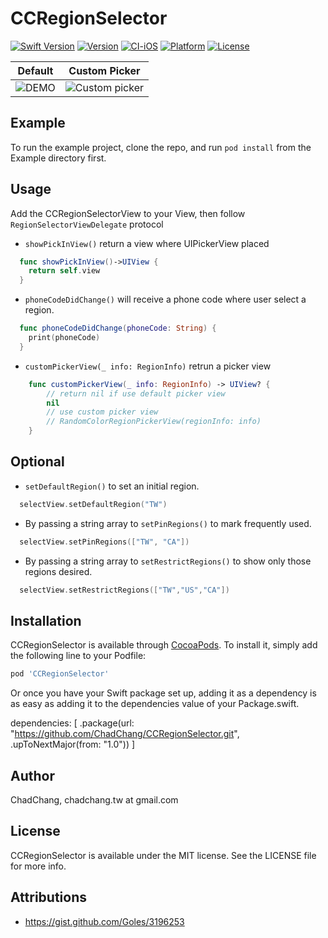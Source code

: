 # CCRegionSelector
[![Swift Version](https://img.shields.io/badge/swift-5.0-orange.svg)]()
[![Version](https://img.shields.io/cocoapods/v/CCRegionSelector.svg?style=flat)](https://cocoapods.org/pods/CCRegionSelector)
[![CI-iOS](https://github.com/ChadChang/CCRegionSelector/actions/workflows/CI-iOS.yml/badge.svg)](https://github.com/ChadChang/CCRegionSelector/actions/workflows/CI-iOS.yml)
[![Platform](https://img.shields.io/badge/Platform-iOS-00BCD4.svg)](https://cocoapods.org/pods/CCRegionSelector)
[![License](https://img.shields.io/github/license/ChadChang/CCRegionSelector)](https://cocoapods.org/pods/CCRegionSelector)

| Default | Custom Picker|
|---|---|
| ![DEMO](https://chadchang.github.io/images/ccregionselector/demo.png)  |  ![Custom picker](https://chadchang.github.io/images/ccregionselector/custom_picker.png) |

## Example

To run the example project, clone the repo, and run `pod install` from the Example directory first.

## Usage

Add the CCRegionSelectorView to your View, then follow `RegionSelectorViewDelegate` protocol

* `showPickInView()` return a view where UIPickerView placed

``` swift
  func showPickInView()->UIView {
    return self.view
  }

```

* `phoneCodeDidChange()` will receive a phone code where user select a region.

``` swift
  func phoneCodeDidChange(phoneCode: String) {
    print(phoneCode)
  }
```

* `customPickerView(_ info: RegionInfo)` retrun a picker view

``` swift
    func customPickerView(_ info: RegionInfo) -> UIView? {
        // return nil if use default picker view
        nil
        // use custom picker view
        // RandomColorRegionPickerView(regionInfo: info)
    }
```

## Optional

* `setDefaultRegion()` to set an initial region.

``` swift
  selectView.setDefaultRegion("TW")
```
* By passing a string array to `setPinRegions()` to mark frequently used.

``` swift
  selectView.setPinRegions(["TW", "CA"])
```
* By passing a string array to `setRestrictRegions()` to show only those regions desired.

``` swift
  selectView.setRestrictRegions(["TW","US","CA"])
```

## Installation

CCRegionSelector is available through [CocoaPods](https://cocoapods.org). To install
it, simply add the following line to your Podfile:

```ruby
pod 'CCRegionSelector'
```

Or once you have your Swift package set up, adding it as a dependency is as easy as adding it to the dependencies value of your Package.swift.

dependencies: [
    .package(url: "https://github.com/ChadChang/CCRegionSelector.git", .upToNextMajor(from: "1.0"))
]

## Author

ChadChang, chadchang.tw at gmail.com

## License

CCRegionSelector is available under the MIT license. See the LICENSE file for more info.

## Attributions

* https://gist.github.com/Goles/3196253
